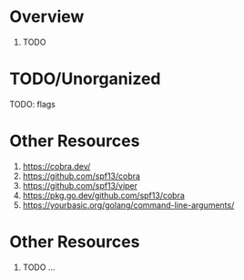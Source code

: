 # Overview
1. TODO


# TODO/Unorganized
TODO: flags


# Other Resources
1. https://cobra.dev/
1. https://github.com/spf13/cobra
1. https://github.com/spf13/viper
1. https://pkg.go.dev/github.com/spf13/cobra
1. https://yourbasic.org/golang/command-line-arguments/


# Other Resources
1. TODO ...
